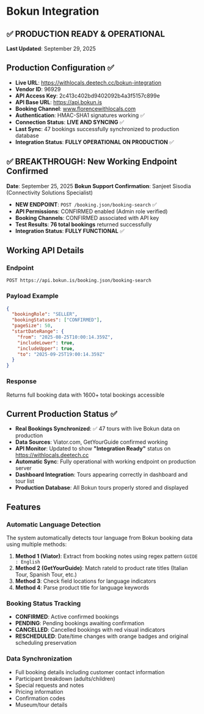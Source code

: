 # Bokun Integration

## ✅ PRODUCTION READY & OPERATIONAL

**Last Updated**: September 29, 2025

## Production Configuration ✅

- **Live URL**: https://withlocals.deetech.cc/bokun-integration
- **Vendor ID**: 96929
- **API Access Key**: 2c413c402bd9402092b4a3f5157c899e
- **API Base URL**: https://api.bokun.is
- **Booking Channel**: www.florencewithlocals.com
- **Authentication**: HMAC-SHA1 signatures working ✅
- **Connection Status**: **LIVE AND SYNCING** ✅
- **Last Sync**: 47 bookings successfully synchronized to production database
- **Integration Status**: **FULLY OPERATIONAL ON PRODUCTION** ✅

## ✅ BREAKTHROUGH: New Working Endpoint Confirmed

**Date**: September 25, 2025
**Bokun Support Confirmation**: Sanjeet Sisodia (Connectivity Solutions Specialist)

- **NEW ENDPOINT**: `POST /booking.json/booking-search` ✅
- **API Permissions**: CONFIRMED enabled (Admin role verified)
- **Booking Channels**: CONFIRMED associated with API key
- **Test Results**: **76 total bookings** returned successfully
- **Integration Status**: **FULLY FUNCTIONAL** ✅

## Working API Details

### Endpoint

```
POST https://api.bokun.is/booking.json/booking-search
```

### Payload Example

```json
{
  "bookingRole": "SELLER",
  "bookingStatuses": ["CONFIRMED"],
  "pageSize": 50,
  "startDateRange": {
    "from": "2025-08-25T10:00:14.359Z",
    "includeLower": true,
    "includeUpper": true,
    "to": "2025-09-25T19:00:14.359Z"
  }
}
```

### Response

Returns full booking data with 1600+ total bookings accessible

## Current Production Status ✅

- **Real Bookings Synchronized**: ✅ 47 tours with live Bokun data on production
- **Data Sources**: Viator.com, GetYourGuide confirmed working
- **API Monitor**: Updated to show **"Integration Ready"** status on https://withlocals.deetech.cc
- **Automatic Sync**: Fully operational with working endpoint on production server
- **Dashboard Integration**: Tours appearing correctly in dashboard and tour list
- **Production Database**: All Bokun tours properly stored and displayed

## Features

### Automatic Language Detection

The system automatically detects tour language from Bokun booking data using multiple methods:

1. **Method 1 (Viator)**: Extract from booking notes using regex pattern `GUIDE : English`
2. **Method 2 (GetYourGuide)**: Match rateId to product rate titles (Italian Tour, Spanish Tour, etc.)
3. **Method 3**: Check field locations for language indicators
4. **Method 4**: Parse product title for language keywords

### Booking Status Tracking

- **CONFIRMED**: Active confirmed bookings
- **PENDING**: Pending bookings awaiting confirmation
- **CANCELLED**: Cancelled bookings with red visual indicators
- **RESCHEDULED**: Date/time changes with orange badges and original scheduling preservation

### Data Synchronization

- Full booking details including customer contact information
- Participant breakdown (adults/children)
- Special requests and notes
- Pricing information
- Confirmation codes
- Museum/tour details
